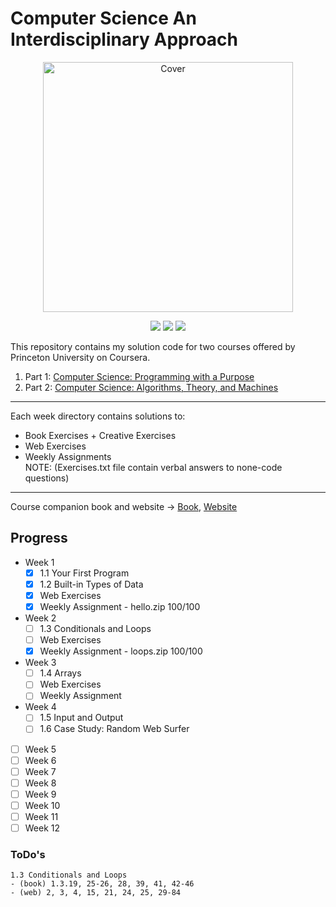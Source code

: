 # Computer Science An Interdisciplinary Approach
<p align="center">
  <a href="https://introcs.cs.princeton.edu/java/home/">
    <img src="https://introcs.cs.princeton.edu/java/cover.png" height="400" title="Cover" alt="Cover">
  </a>
</p>
<p align="center">
<img src="https://img.shields.io/badge/CS1-Programming with a Purpose-green.svg" />
<img src="https://img.shields.io/badge/Week-3-yellow.svg" />
<img src="https://img.shields.io/badge/Lecture-Arrays-orange.svg" />
</p>

This repository contains my solution code for two courses offered by
Princeton University on Coursera.
1. Part 1: [Computer Science: Programming with a Purpose](https://www.coursera.org/learn/cs-programming-java)  
2. Part 2: [Computer Science: Algorithms, Theory, and Machines](https://www.coursera.org/learn/cs-algorithms-theory-machines)
---    
Each week directory contains solutions to:
- Book Exercises + Creative Exercises
- Web Exercises  
- Weekly Assignments  
NOTE: (Exercises.txt file contain verbal answers to none-code questions)
---
Course companion book and website -> [Book](https://amzn.to/2OaojuR), [Website](https://introcs.cs.princeton.edu/java/home/)  

## Progress
- Week 1  
    - [x] 1.1 Your First Program   
    - [x] 1.2 Built-in Types of Data  
    - [x] Web Exercises
    - [x] Weekly Assignment - hello.zip 100/100
- Week 2  
    - [ ] 1.3 Conditionals and Loops 
    - [ ] Web Exercises
    - [x] Weekly Assignment - loops.zip 100/100
- Week 3
    - [ ] 1.4 Arrays 
    - [ ] Web Exercises
    - [ ] Weekly Assignment
- Week 4
    - [ ] 1.5 Input and Output
    - [ ] 1.6 Case Study: Random Web Surfer  
- [ ] Week 5  
- [ ] Week 6  
- [ ] Week 7  
- [ ] Week 8  
- [ ] Week 9  
- [ ] Week 10  
- [ ] Week 11  
- [ ] Week 12  
    
### ToDo's
    1.3 Conditionals and Loops
    - (book) 1.3.19, 25-26, 28, 39, 41, 42-46
    - (web) 2, 3, 4, 15, 21, 24, 25, 29-84
           